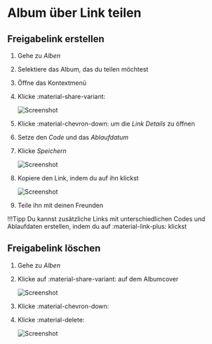 # Album über Link teilen #

## Freigabelink erstellen ##
1. Gehe zu *Alben*
2. Selektiere das Album, das du teilen möchtest
3. Öffne das Kontextmenü
4. Klicke :material-share-variant:

    ![Screenshot](img/share-1.png)

5. Klicke :material-chevron-down: um die *Link Details* zu öffnen
6. Setze den *Code* und das *Ablaufdatum*
7. Klicke *Speichern*

    ![Screenshot](img/share-2.png)

8. Kopiere den Link, indem du auf ihn klickst

    ![Screenshot](img/share-3.png)

9. Teile ihn mit deinen Freunden



!!!Tipp
    Du kannst zusätzliche Links mit unterschiedlichen Codes und Ablaufdaten erstellen, indem du auf :material-link-plus: klickst

## Freigabelink löschen ##

1. Gehe zu *Alben*
2. Klicke auf :material-share-variant: auf dem Albumcover 

    ![Screenshot](img/delete-share-1.png)
    
3. Klicke :material-chevron-down:
4. Klicke :material-delete:

     ![Screenshot](img/delete-share-2.png)
